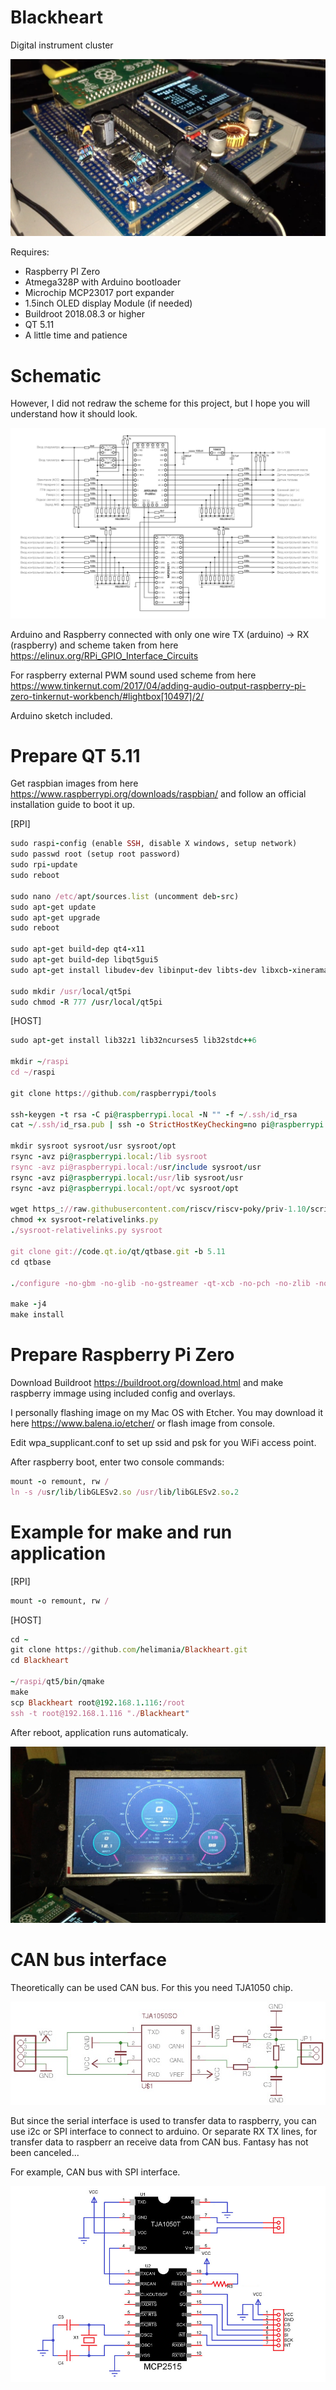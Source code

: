 # Blackheart
Digital instrument cluster

![preview 1](https://github.com/helimania/Blackheart/blob/master/preview1.jpg)

Requires:
- Raspberry PI Zero
- Atmega328P with Arduino bootloader
- Microchip MCP23017 port expander
- 1.5inch OLED display Module (if needed)
- Buildroot 2018.08.3 or higher
- QT 5.11
- А little time and patience

# Schematic

However, I did not redraw the scheme for this project, but I hope you will understand how it should look.

![schematic](https://github.com/helimania/Blackheart/blob/master/ProMini-v2-OLED-Pi/ProMini-v1-schematic.jpg)

Arduino and Raspberry connected with only one wire TX (arduino) -> RX (raspberry) and scheme taken from here https://elinux.org/RPi_GPIO_Interface_Circuits

For raspberry external PWM sound used scheme from here https://www.tinkernut.com/2017/04/adding-audio-output-raspberry-pi-zero-tinkernut-workbench/#lightbox[10497]/2/

Arduino sketch included.

# Prepare QT 5.11

Get raspbian images from here https://www.raspberrypi.org/downloads/raspbian/ and follow an official installation guide to boot it up.

[RPI]

```ruby
sudo raspi-config (enable SSH, disable X windows, setup network)
sudo passwd root (setup root password)
sudo rpi-update
sudo reboot

sudo nano /etc/apt/sources.list (uncomment deb-src)
sudo apt-get update
sudo apt-get upgrade
sudo reboot

sudo apt-get build-dep qt4-x11
sudo apt-get build-dep libqt5gui5
sudo apt-get install libudev-dev libinput-dev libts-dev libxcb-xinerama0-dev libxcb-xinerama0

sudo mkdir /usr/local/qt5pi
sudo chmod -R 777 /usr/local/qt5pi
```

[HOST]

```ruby
sudo apt-get install lib32z1 lib32ncurses5 lib32stdc++6

mkdir ~/raspi
cd ~/raspi

git clone https://github.com/raspberrypi/tools

ssh-keygen -t rsa -C pi@raspberrypi.local -N "" -f ~/.ssh/id_rsa
cat ~/.ssh/id_rsa.pub | ssh -o StrictHostKeyChecking=no pi@raspberrypi.local "mkdir -p .ssh && chmod 700 .ssh && cat >> .ssh/authorized_keys"

mkdir sysroot sysroot/usr sysroot/opt
rsync -avz pi@raspberrypi.local:/lib sysroot
rsync -avz pi@raspberrypi.local:/usr/include sysroot/usr
rsync -avz pi@raspberrypi.local:/usr/lib sysroot/usr
rsync -avz pi@raspberrypi.local:/opt/vc sysroot/opt

wget https_://raw.githubusercontent.com/riscv/riscv-poky/priv-1.10/scripts/sysroot-relativelinks.py
chmod +x sysroot-relativelinks.py
./sysroot-relativelinks.py sysroot

git clone git://code.qt.io/qt/qtbase.git -b 5.11
cd qtbase

./configure -no-gbm -no-glib -no-gstreamer -qt-xcb -no-pch -no-zlib -no-use-gold-linker -release -opengl es2 -device linux-rasp-pi-g++ -device-option CROSS_COMPILE=~/raspi/tools/arm-bcm2708/gcc-linaro-arm-linux-gnueabihf-raspbian/bin/arm-linux-gnueabihf- -sysroot ~/raspi/sysroot -opensource -confirm-license -make libs -prefix /usr/local/qt5pi -extprefix ~/raspi/qt5pi -hostprefix ~/raspi/qt5 -v

make -j4
make install
```

# Prepare Raspberry Pi Zero

Download Buildroot https://buildroot.org/download.html and make raspberry immage using included config and overlays.

I personally flashing image on my Mac OS with Etcher. You may download it here https://www.balena.io/etcher/ or flash image from console.

Edit wpa_supplicant.conf to set up ssid and psk for you WiFi access point.

After raspberry boot, enter two console commands:

```ruby
mount -o remount, rw /
ln -s /usr/lib/libGLESv2.so /usr/lib/libGLESv2.so.2
```

# Example for make and run application

[RPI]

```ruby
mount -o remount, rw /
```

[HOST]

```ruby
cd ~
git clone https://github.com/helimania/Blackheart.git
cd Blackheart

~/raspi/qt5/bin/qmake
make
scp Blackheart root@192.168.1.116:/root
ssh -t root@192.168.1.116 "./Blackheart"
```

After reboot, application runs automaticaly.

![preview 2](https://github.com/helimania/Blackheart/blob/master/preview2.jpg)

# CAN bus interface

Theoretically can be used CAN bus. For this you need TJA1050 chip.

![TJA1050](https://github.com/helimania/Blackheart/blob/master/ProMini-v2-OLED-Pi/TJA1050.jpg)

But since the serial interface is used to transfer data to raspberry, you can use i2c or SPI interface to connect to arduino. Or separate RX TX lines, for transfer data to raspberr an receive data from CAN bus. Fantasy has not been canceled...

For example, CAN bus with SPI interface.

![MCP2515](https://github.com/helimania/Blackheart/blob/master/ProMini-v2-OLED-Pi/MCP2515-CAN-Bus-Interface.jpg)
